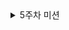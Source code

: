 <details>
  
  <summary>5주차 미션</summary>

  <details>
    <summary>Repository</summary>

    
    
## Repository
- database와 통신하는 계층
- JPA를 상속받음으로써 기본적인 CRUD 동작(함수 사용)이 가능해짐
  
**Client <->(DTO) Controller <->(DTO) Service <->(DTO) Repository <->(Domain) Database**

## JPA
- 자바에서 ORM 기술의 표준으로 사용되는 인터페이스의 모음
- JPA를 구현한 구현체 : **Hibernate**, EclipseLink 등

## ORM이란?
- Object Relation Mapping(객체 - 관계형데이터베이스의 매핑)
- 관계형 데이터베이스의 객체를 자동으로 연결해주는 기술
- CRUD SQL 쿼리문을 작성하지 않아도 DB와 상호작용하도록 해줌

## JDBC vs JPA
### JDBC
- 데이터베이스와 통신하기 위한 API
- 개발자가 SQL 쿼리문을 직접 작성
- 성능 최적화, SQL 제어에 유리
- 유지보수가 어려움
- 코드가 반복됨

### JPA
- ORM 기술의 표준으로 사용되는 인터페이스
- 객체(Entity)를 통해 데이터 조작
- 복잡한 매핑 작업에 유리
- JPQL 사용
- 유지보수 쉬움, CRUD 자동화

**JDBC와 JPA는 아예 다른게 아님! - JPA 안에 JDBC(JDBC API)가 있음**

### JPQL
- JPA에서 사용하는 객체지향 쿼리 언어
- 객체를 기준으로 하므로 DB 구조가 바뀌어도 유연함
- SQL : 테이블명, 컬럼명을 기준으로 작성  <->  JPQL : 엔티티명, 필드명을 기준으로 작성

### 쿼리메소드(사용자 정의 쿼리)
- JPA는 메소드 이름으로 쿼리를 생성하는 기능 제공
- 쿼리 메소드는 메소드의 이름을 분석하여 JPQL 쿼리를 실행함

### 사용자 정의 쿼리(@Query)
- 실행할 메소드 위에 정적 쿼리를 작성할 때 사용
- SQL이 아닌 JPQL 쿼리가 들어가야함
<details>
    <summary>JPQL 문법</summary>

## ✅ JPQL 기본 개념

**SQL은 데이터베이스 테이블(Table)을 대상으로 함**

**JPQL은 자바의 엔티티(Entity)를 대상으로 함**

예시 비교:

```SQL
SELECT * FROM post (SQL)     	SELECT p FROM Post p (JPQL)
 
SELECT * FROM post WHERE title='a' (SQL)   	SELECT p FROM Post p WHERE p.title = 'a'  (JPQL)
```
### 1. SELECT문
```java
@Query("SELECT p FROM Post p")
List<Post> findAllPosts();
```
- Post는 엔티티 클래스의 이름
- p는 Post의 별칭(alias)

### 2. WHERE 조건절
```java
@Query("SELECT p FROM Post p WHERE p.title = :title")
List<Post> findByTitle(@Param("title") String title);
```
**:title은 바인딩 변수 (파라미터)** => 나중에 값 들어오면 p.title = "제목"
### 3. ORDER BY 정렬
```java
@Query("SELECT p FROM Post p ORDER BY p.createdAt DESC")
List<Post> findAllOrderByCreatedAtDesc();
```
### 4. COUNT, SUM 등 집계
```java
@Query("SELECT COUNT(p) FROM Post p")
long countAllPosts();
```
### 5. JOIN 문법
```java
@Query("SELECT p FROM Post p JOIN p.author a WHERE a.name = :name")
List<Post> findByAuthorName(@Param("name") String name);
```
- Post 엔티티가 @ManyToOne User author 같은 필드를 가지고 있어야 함

### 6. LIKE 검색
```java
@Query("SELECT p FROM Post p WHERE p.title LIKE %:keyword%")
List<Post> searchByTitle(@Param("keyword") String keyword);
```
## ✅ 주의사항
테이블명 사용 ❌	:  post(테이블명) 사용하면 안 됨. Post(엔티티명) 사용해야 함

컬럼명 사용 ❌	:  title, content는 필드 이름 기준

</details>
</details>
<details>
  <summary>DTO</summary>

## DTO
- Data Transfer Object, 데이터 전송 객체
- 계층 간 데이터 전송을 위해 도메인 모델(entity) 대신 사용되는 객체
- Request, Response에는 꼭 행위(Create, Update, Get)를 붙인다.
- 파일 정렬등을 고려하면 도메인명을 앞으로 빼도 무방하다.

### Builder
@Builder : Builder를 자동으로 생성해주는 어노테이션

### @Data
- 다음의 어노테이션과 다양한 메소드를 자동 생성해줌
- @Getter, @Setter, @ToString, @EqualsAndHashCode, @RequiredArgsConstructor

### @Data를 지양해야 하는 이유
1. 불필요한 메소드 생성
  - equlas, hashCode 메소드 등 불필요한 메소드가 생성
2. 무분별한 Setter 남용
  - Setter는 객체를 언제든지 변경할 수 있는 상태로 만듬
  - 객체의 안정성을 보장받기 어려움
3. ToString으로 인한 양방향 연관관계시 순환 참조 문제
  </details>
  

  
  <details>
    <summary>Service</summary>

## Service
- 비즈니스 로직을 담당, 가장 복잡한 코드가 들어가는 부분
- Controller에서는 Service 메소드를 호출, Service에서는 Repository 메소드를 호출함

### 어노테이션
- @Service : 비즈니스 로직을 수행하는 서비스 레이어 클래스임을 나타냄
- @Transactional : 선언적 데이터베이스 트랜잭션 관리 방법 제공
  => public 메소드에만 적용
  
  => 같은 객체 내 다른 메소드에서 호출 시, 트랜잭션 적용 X -> Spring AOP 때문!

### 트랜잭션
- 데이터 거래에 있어서 안정성을 확보하기 위한 방법
- 여러개의 작업을 하나로 묶어서 처리하는 방법
- 데이터 처리 과정에서 오류 발생 -> 모든 작업을 원 상태로 복구함(Rollback)
- 처리 과정이 모두 성공 -> 결과를 반영함(Commit)
- 동시에 성공하거나 동시에 실패해야함
- 데이터 처리 과정을 묶은것을 트랜잭션이라고 함

### 트랜잭션의 특징(ACID)
- A(원자성)(Atomicity) : 트랜잭션은 데이터베이스에서 모두 반영하거나 모두 반영되지 않아야한다.
- C(일관성)(Consistency) : 트랜잭션이 시작하기 전과 끝난 후에도 데이터베이스는 일관된 상태로 유지해야 한다.
- I(독립성)(Isoloation) : 여러 트랜잭션이 동시에 실행될 때, 각 트랜잭션은 다른 트랜잭션의 작업에 영향을 받지 않아야 한다.
- D(지속성)(Durability) : 트랜잭션이 성공적으로 완료되었을 때 결과는 영구적으로 반영되어야 한다.

##  Converter
- 한 객체를 다른 객체로 바꾸는 역할을 하는 클래스나 메소드
- DTO <-> Entity 변환에 주로 사용
- Service 클래스 내부에 Converter 메소드 생성
- Converter 패키지 생성 후 Converter 클래스 생성

## ResponseEntity
- **개발자가 직접 결과 데이터와 HTTP 상태 코드를 제어할 수 있는 클래스**
- 결과값, 상태코드, 헤더값을 모두 프론트에 넘겨줄 수 있고, 에러코드 또한 섬세하게 설정하여 넘길 수 있음

### HTTP 응답 상태 코드
- 1xx : 정보 전달
- 2xx : 성공
- 3xx : 리디렉션
- 4xx : 클라이언트 오류
- 5xx : 서버 오류

## ReponseEntity의 메소드들
### ResponseEntity.ok()
- 200 OK 응답 반환
- 요청이 정상적으로 처리되었음을 나타냄
- 200 상태코드와 함께 body 반환 가능 => return ResponseEntity.ok(dto);

### ResponseEntity.notFound()
- 404 Not Found 응답 반
- 요청한 리소스를 찾을 수 없을 
- body 전송 불가
- return ResponseEntity.notFound().build();

</details>
</details>

